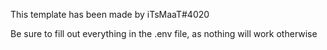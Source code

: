 This template has been made by iTsMaaT#4020

Be sure to fill out everything in the .env file, as nothing will work otherwise